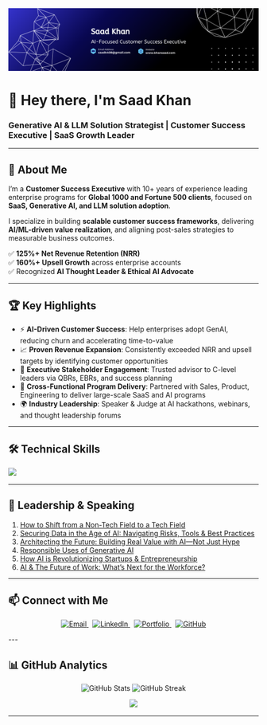 <div align="left">
  <img src="LinkedIn 2.png" >
</div>


<h1 align="left">👋 Hey there, I'm Saad Khan</h1>
<h3 align="left">Generative AI & LLM Solution Strategist | Customer Success Executive | SaaS Growth Leader</h3>

---

## 📖 About Me  

I’m a **Customer Success Executive** with 10+ years of experience leading enterprise programs for **Global 1000 and Fortune 500 clients**, focused on **SaaS, Generative AI, and LLM solution adoption**.  

I specialize in building **scalable customer success frameworks**, delivering **AI/ML-driven value realization**, and aligning post-sales strategies to measurable business outcomes.  

✅ **125%+ Net Revenue Retention (NRR)**  
✅ **160%+ Upsell Growth** across enterprise accounts  
✅ Recognized **AI Thought Leader & Ethical AI Advocate**  

---

## 🏆 Key Highlights  

- ⚡ **AI-Driven Customer Success**: Help enterprises adopt GenAI, reducing churn and accelerating time-to-value  
- 📈 **Proven Revenue Expansion**: Consistently exceeded NRR and upsell targets by identifying customer opportunities  
- 🤝 **Executive Stakeholder Engagement**: Trusted advisor to C-level leaders via QBRs, EBRs, and success planning  
- 🔧 **Cross-Functional Program Delivery**: Partnered with Sales, Product, Engineering to deliver large-scale SaaS and AI programs  
- 🌍 **Industry Leadership**: Speaker & Judge at AI hackathons, webinars, and thought leadership forums  

---

## 🛠️ Technical Skills  

<a href="https://github.com/saadk408">
<p align="left">
  <img src="https://skills.syvixor.com/api/icons?i=python,java,mysql,aws,azure,kubernetes,docker,restapi,json,salesforce,gainsight,zendesk,jira,hubspot,replit,vercel,nocode,lowcode" />
</p>
</a>


---


## 🎤 Leadership & Speaking   

1. [How to Shift from a Non-Tech Field to a Tech Field](https://www.youtube.com/watch?v=-jHoAh31CpQ)  
2. [Securing Data in the Age of AI: Navigating Risks, Tools & Best Practices](https://www.youtube.com/watch?v=rEybuqeIebs)  
3. [Architecting the Future: Building Real Value with AI—Not Just Hype](https://www.youtube.com/watch?v=YYIER4eAFcs)  
4. [Responsible Uses of Generative AI](https://www.youtube.com/live/unoJ4hLy-aI)  
5. [How AI is Revolutionizing Startups & Entrepreneurship](https://www.youtube.com/live/oIUkx5Pwsds)  
6. [AI & The Future of Work: What’s Next for the Workforce?](https://www.youtube.com/live/XqEgufG5C6c)  

---

## 📫 Connect with Me  

<p align="center">
  <a href="mailto:saadk408@gmail.com" target="_blank">
    <img src="https://img.shields.io/badge/Email-D14836?style=for-the-badge&logo=gmail&logoColor=white" alt="Email"/>
  </a>
  &nbsp;
  <a href="https://linkedin.com/in/saad-khan" target="_blank">
    <img src="https://img.shields.io/badge/LinkedIn-%230077B5.svg?style=for-the-badge&logo=linkedin&logoColor=white" alt="LinkedIn"/>
  </a>
  &nbsp;
  <a href="https://khansaad.com" target="_blank">
    <img src="https://img.shields.io/badge/Portfolio-000000?style=for-the-badge&logo=vercel&logoColor=white" alt="Portfolio"/>
  </a>
  &nbsp;
  <a href="https://github.com/saadk408" target="_blank">
    <img src="https://img.shields.io/badge/GitHub-181717?style=for-the-badge&logo=github&logoColor=white" alt="GitHub"/>
  </a>
</p>
---

## 📊 GitHub Analytics  

<p align="center">
  <img src="https://github-readme-stats.vercel.app/api?username=saadk408&show_icons=true&theme=tokyonight" alt="GitHub Stats" />
  <img src="https://github-readme-streak-stats.herokuapp.com/?user=saadk408&theme=tokyonight" alt="GitHub Streak" />
</p>

<p align="center">
  <img src="https://github-profile-summary-cards.vercel.app/api/cards/profile-details?username=saadk408&theme=tokyonight" />
</p>


---

<!-- ⭐️ From [Saad Khan](https://github.com/saadk408)  -->
